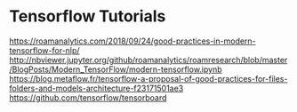 # Tensorflow Tutorials  

https://roamanalytics.com/2018/09/24/good-practices-in-modern-tensorflow-for-nlp/  
http://nbviewer.jupyter.org/github/roamanalytics/roamresearch/blob/master/BlogPosts/Modern_TensorFlow/modern-tensorflow.ipynb  
https://blog.metaflow.fr/tensorflow-a-proposal-of-good-practices-for-files-folders-and-models-architecture-f23171501ae3  
https://github.com/tensorflow/tensorboard  

